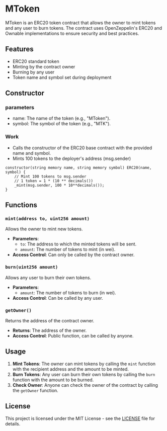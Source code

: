 # MToken

MToken is an ERC20 token contract that allows the owner to mint tokens and any user to burn tokens. The contract uses OpenZeppelin's ERC20 and Ownable implementations to ensure security and best practices.

## Features

- ERC20 standard token
- Minting by the contract owner
- Burning by any user
- Token name and symbol set during deployment

## Constructor

### parameters
* name: The name of the token (e.g., "MToken").
* symbol: The symbol of the token (e.g., "MTK").

### Work
* Calls the constructor of the ERC20 base contract with the provided name and symbol.
* Mints 100 tokens to the deployer's address (msg.sender)

```solidity
constructor(string memory name, string memory symbol) ERC20(name, symbol) {
    // Mint 100 tokens to msg.sender
    // 1 token = 1 * (10 ** decimals())
    _mint(msg.sender, 100 * 10**decimals());
}
```
## Functions

### `mint(address to, uint256 amount)`

Allows the owner to mint new tokens.

- **Parameters**:
  - `to`: The address to which the minted tokens will be sent.
  - `amount`: The number of tokens to mint (in wei).
- **Access Control**: Can only be called by the contract owner.

### `burn(uint256 amount)`

Allows any user to burn their own tokens.

- **Parameters**:
  - `amount`: The number of tokens to burn (in wei).
- **Access Control**: Can be called by any user.

### `getOwner()`

Returns the address of the contract owner.

- **Returns**: The address of the owner.
- **Access Control**: Public function, can be called by anyone.

## Usage

1. **Mint Tokens**: The owner can mint tokens by calling the `mint` function with the recipient address and the amount to be minted.
2. **Burn Tokens**: Any user can burn their own tokens by calling the `burn` function with the amount to be burned.
3. **Check Owner**: Anyone can check the owner of the contract by calling the `getOwner` function.

## License

This project is licensed under the MIT License - see the [LICENSE](LICENSE) file for details.
